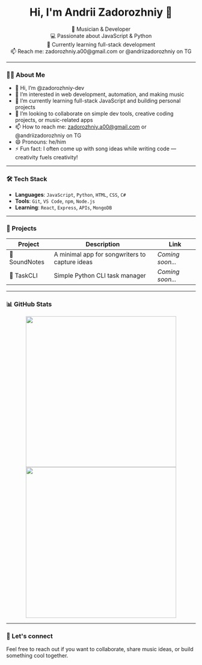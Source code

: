 <h1 align="center">Hi, I'm Andrii Zadorozhniy 👋</h1>

<p align="center">
  🎸 Musician & Developer<br>
  💻 Passionate about JavaScript & Python<br>
  🌱 Currently learning full-stack development<br>
  📫 Reach me: zadorozhniy.a00@gmail.com or @andriizadorozhniy on TG
</p>

---

### 🙋‍♂️ About Me

- 👋 Hi, I’m @zadorozhniy-dev  
- 👀 I’m interested in web development, automation, and making music  
- 🌱 I’m currently learning full-stack JavaScript and building personal projects  
- 💞️ I’m looking to collaborate on simple dev tools, creative coding projects, or music-related apps  
- 📫 How to reach me: zadorozhniy.a00@gmail.com or @andriizadorozhniy on TG 
- 😄 Pronouns: he/him  
- ⚡ Fun fact: I often come up with song ideas while writing code — creativity fuels creativity!

---

### 🛠 Tech Stack

- **Languages**: `JavaScript`, `Python`, `HTML`, `CSS`, `C#`
- **Tools**: `Git`, `VS Code`, `npm`, `Node.js`
- **Learning**: `React`, `Express`, `APIs`, `MongoDB`

---

### 🚀 Projects

| Project | Description | Link |
|--------|-------------|------|
| 🎵 SoundNotes | A minimal app for songwriters to capture ideas | *Coming soon...* |
| 🧮 TaskCLI | Simple Python CLI task manager | *Coming soon...* |

---

### 📊 GitHub Stats

<p align="center">
  <img src="https://github-readme-stats.vercel.app/api?username=zadorozhniy-dev&show_icons=true&theme=github_dark" width="400" />
  <img src="https://github-readme-streak-stats.herokuapp.com/?user=zadorozhniy-dev&theme=github-dark" width="400" />
</p>

---

### 🤝 Let's connect

Feel free to reach out if you want to collaborate, share music ideas, or build something cool together.
